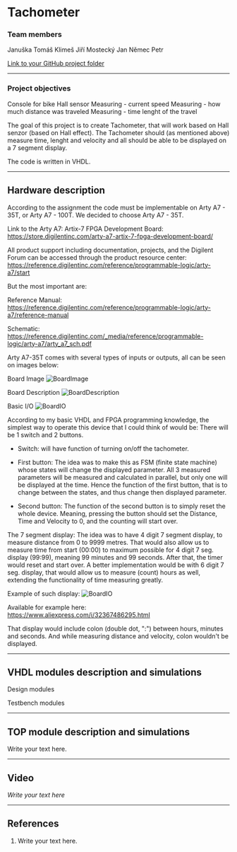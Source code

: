 # Tachometer

### Team members

Januška Tomáš
Klimeš Jiří
Mostecký Jan
Němec Petr

[Link to your GitHub project folder]( https://github.com/JanMostecky/Digital-electronics-1/tree/main/project)



-----------------------------------
### Project objectives

Console for bike
Hall sensor
Measuring - current speed
Measuring - how much distance was traveled
Measuring - time lenght of the travel

The goal of this project is to create Tachometer, that will work based on Hall senzor (based on Hall effect).
The Tachometer should (as mentioned above) measure time, lenght and velocity and all should be able to be displayed on a 7 segment display.

The code is written in VHDL.


-----------------------------------
## Hardware description

According to the assignment the code must be implementable on Arty A7 - 35T, or Arty A7 - 100T. We decided to choose Arty A7 - 35T.

Link to the Arty A7: Artix-7 FPGA Development Board:
https://store.digilentinc.com/arty-a7-artix-7-fpga-development-board/

All product support including documentation, projects, and the Digilent Forum can be accessed through the product resource center:
https://reference.digilentinc.com/reference/programmable-logic/arty-a7/start



But the most important are:

Reference Manual:
https://reference.digilentinc.com/reference/programmable-logic/arty-a7/reference-manual

Schematic:
https://reference.digilentinc.com/_media/reference/programmable-logic/arty-a7/arty_a7_sch.pdf



Arty A7-35T comes with several types of inputs or outputs, all can be seen on images below:

Board Image
![BoardImage](Images/Arty_A7_Board.png)

Board Description
![BoardDescription](Images/Board_Description.png)

Basic I/O
![BoardIO](Images/Basic_IO.PNG)



According to my basic VHDL and FPGA programming knowledge, the simplest way to operate this device that I could think of would be:
There will be 1 switch and 2 buttons.

- Switch: will have function of turning on/off the tachometer.

- First button:
The idea was to make this as FSM (finite state machine) whose states will change the displayed parameter.
All 3 measured parameters will be measured and calculated in parallel, but only one will be displayed at the time.
Hence the function of the first button, that is to change between the states, and thus change then displayed parameter.

- Second button:
The function of the second button is to simply reset the whole device.
Meaning, pressing the button should set the Distance, Time and Velocity to 0, and the counting will start over.



The 7 segment display:
The idea was to have 4 digit 7 segment display, to measure distance from 0 to 9999 metres.
That would also allow us to measure time from start (00:00) to maximum possible for 4 digit 7 seg. display (99:99), meaning 99 minutes and 99 seconds.
After that, the timer would reset and start over.
A better implementation would be with 6 digit 7 seg. display, that would allow us to measure (count) hours as well, extending the functionality of time measuring greatly.

Example of such display:
![BoardIO](Images/6Dig_7Seg_Display.PNG)

Available for example here:
https://www.aliexpress.com/i/32367486295.html

That display would include colon (double dot, ":") between hours, minutes and seconds.
And while measuring distance and velocity, colon wouldn't be displayed.




-----------------------------------
## VHDL modules description and simulations

Design modules






Testbench modules


-----------------------------------
## TOP module description and simulations

Write your text here.



-----------------------------------
## Video

*Write your text here*



-----------------------------------
## References

   1. Write your text here.
